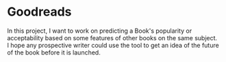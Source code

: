 # Goodreads

In this project, I want to work on predicting a Book's popularity or acceptability based on some features of other books on the same subject. 
<br>
I hope any prospective writer could use the tool to get an idea of the future of the book before it is launched. 
